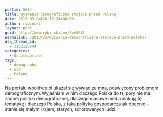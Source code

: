 ```yaml
---
postid: 5614
title: Wyzwania demograficzne stojące przed Polską
date: 2013-03-04T20:16:24+00:00
author: rybinski
layout: post
guid: http://www.rybinski.eu/?p=5614
permalink: /2013/03/wyzwania-demograficzne-stojace-przed-polska/
dsq_thread_id:
  - 3152120544
categories:
  - Uncategorized
tags:
  - demography
  - old
  - Poland
---
```

Na portalu wpolityce.pl ukazał się [wywiad](http://wpolityce.pl/wydarzenia/48392-nasz-wywiad-prof-krzysztof-rybinski-o-dramacie-demograficznym-bedziemy-sie-wyludniali-polska-bedzie-sie-stawala-malym-krajem-starych-schorowanych-ludzi) ze mną, poświęcony problemom demograficznym. Wyjaśniam w nim dlaczego Polska do tej pory nie ma żadnej polityki demograficznej, dlaczego masowe media blokują tę tematykę i dlaczego Polska, z taką polityką gospodarcza jak obecnie – stanie się małym krajem, starych, schorowanych ludzi.
